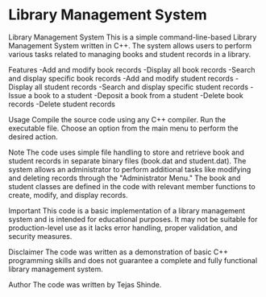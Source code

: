 # Library Management System

Library Management System
This is a simple command-line-based Library Management System written in C++. The system allows users to perform various tasks related to managing books and student records in a library.

Features
-Add and modify book records
-Display all book records
-Search and display specific book records
-Add and modify student records
-Display all student records
-Search and display specific student records
-Issue a book to a student
-Deposit a book from a student
-Delete book records
-Delete student records

Usage
Compile the source code using any C++ compiler.
Run the executable file.
Choose an option from the main menu to perform the desired action.

Note
The code uses simple file handling to store and retrieve book and student records in separate binary files (book.dat and student.dat).
The system allows an administrator to perform additional tasks like modifying and deleting records through the "Administrator Menu."
The book and student classes are defined in the code with relevant member functions to create, modify, and display records.

Important
This code is a basic implementation of a library management system and is intended for educational purposes. It may not be suitable for production-level use as it lacks error handling, proper validation, and security measures.

Disclaimer
The code was written as a demonstration of basic C++ programming skills and does not guarantee a complete and fully functional library management system.

Author
The code was written by Tejas Shinde.
